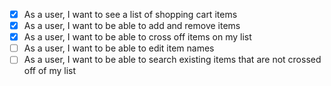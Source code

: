 - [x] As a user, I want to see a list of shopping cart items
- [x] As a user, I want to be able to add and remove items
- [x] As a user, I want to be able to cross off items on my list
- [ ] As a user, I want to be able to edit item names
- [ ] As a user, I want to be able to search existing items that are not crossed off of my list